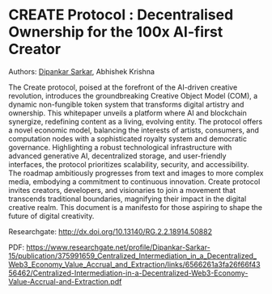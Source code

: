 # CREATE Protocol : Decentralised Ownership for the 100x AI-first Creator

Authors: [Dipankar Sarkar](https://www.dipankar.name), Abhishek Krishna 

The Create protocol, poised at the forefront of the AI-driven creative revolution, introduces the groundbreaking Creative Object Model (COM), a dynamic non-fungible token system that transforms digital artistry and ownership. This whitepaper unveils a platform where AI and blockchain synergize, redefining content as a living, evolving entity. The protocol offers a novel economic model, balancing the interests of artists, consumers, and computation nodes with a sophisticated royalty system and democratic governance. Highlighting a robust technological infrastructure with advanced generative AI, decentralized storage, and user-friendly interfaces, the protocol prioritizes scalability, security, and accessibility. The roadmap ambitiously progresses from text and images to more complex media, embodying a commitment to continuous innovation. Create protocol invites creators, developers, and visionaries to join a movement that transcends traditional boundaries, magnifying their impact in the digital creative realm. This document is a manifesto for those aspiring to shape the future of digital creativity.

Researchgate: http://dx.doi.org/10.13140/RG.2.2.18914.50882

PDF: https://www.researchgate.net/profile/Dipankar-Sarkar-15/publication/375991659_Centralized_Intermediation_in_a_Decentralized_Web3_Economy_Value_Accrual_and_Extraction/links/6566261a3fa26f66f4356462/Centralized-Intermediation-in-a-Decentralized-Web3-Economy-Value-Accrual-and-Extraction.pdf
